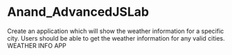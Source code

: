 # Anand_AdvancedJSLab
Create an application which will show the weather information for a specific city. Users should be able to get the weather information for any valid cities.
WEATHER INFO APP
